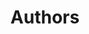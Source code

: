 ---
title: Authors
longTitle: 'Authors'
tags:
- gccommon
relatedTerm:
- "[[Publishing Manuscripts Books Writing]]"
use:
- "[[Writers]]"
---